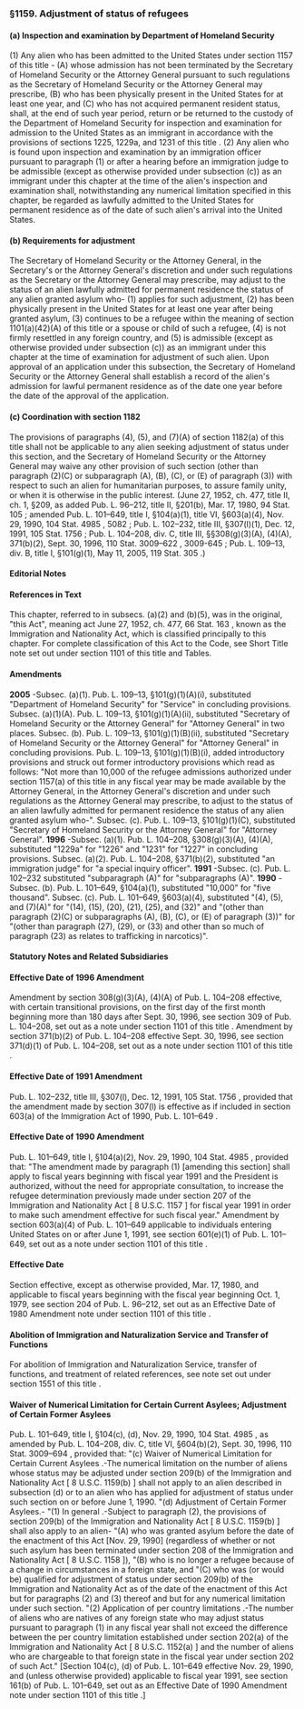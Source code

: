 <!--
url: https://uscode.house.gov/view.xhtml?req=granuleid:USC-prelim-title8-section1159&num=0&edition=prelim
date_accessed: 2024-07-28 23:45:16
-->
### §1159\. Adjustment of status of refugees
#### (a) Inspection and examination by Department of Homeland Security
 (1\) Any alien who has been admitted to the United States under
 section 1157 of this title
 \-
 (A) whose admission has not been terminated by the Secretary of Homeland Security or the Attorney General pursuant to such regulations as the Secretary of Homeland Security or the Attorney General may prescribe,
 (B) who has been physically present in the United States for at least one year, and
 (C) who has not acquired permanent resident status,
 shall, at the end of such year period, return or be returned to the custody of the Department of Homeland Security for inspection and examination for admission to the United States as an immigrant in accordance with the provisions of
 sections 1225, 1229a, and 1231 of this title
 .
 (2\) Any alien who is found upon inspection and examination by an immigration officer pursuant to paragraph (1\) or after a hearing before an immigration judge to be admissible (except as otherwise provided under subsection (c)) as an immigrant under this chapter at the time of the alien's inspection and examination shall, notwithstanding any numerical limitation specified in this chapter, be regarded as lawfully admitted to the United States for permanent residence as of the date of such alien's arrival into the United States.
#### (b) Requirements for adjustment
 The Secretary of Homeland Security or the Attorney General, in the Secretary's or the Attorney General's discretion and under such regulations as the Secretary or the Attorney General may prescribe, may adjust to the status of an alien lawfully admitted for permanent residence the status of any alien granted asylum who\-
 (1\) applies for such adjustment,
 (2\) has been physically present in the United States for at least one year after being granted asylum,
 (3\) continues to be a refugee within the meaning of
 section 1101(a)(42\)(A) of this title
 or a spouse or child of such a refugee,
 (4\) is not firmly resettled in any foreign country, and
 (5\) is admissible (except as otherwise provided under subsection (c)) as an immigrant under this chapter at the time of examination for adjustment of such alien.
 Upon approval of an application under this subsection, the Secretary of Homeland Security or the Attorney General shall establish a record of the alien's admission for lawful permanent residence as of the date one year before the date of the approval of the application.
#### (c) Coordination with section 1182
 The provisions of paragraphs (4\), (5\), and (7\)(A) of
 section 1182(a) of this title
 shall not be applicable to any alien seeking adjustment of status under this section, and the Secretary of Homeland Security or the Attorney General may waive any other provision of such section (other than paragraph (2\)(C) or subparagraph (A), (B), (C), or (E) of paragraph (3\)) with respect to such an alien for humanitarian purposes, to assure family unity, or when it is otherwise in the public interest.
 (June 27, 1952, ch. 477, title II, ch. 1, §209, as added
 Pub. L. 96–212,
 title II, §201(b), Mar. 17, 1980,
 94 Stat. 105
 ; amended
 Pub. L. 101–649,
 title I, §104(a)(1\), title VI, §603(a)(4\), Nov. 29, 1990,
 104 Stat. 4985
 ,
 5082 
 ;
 Pub. L. 102–232,
 title III, §307(l)(1\), Dec. 12, 1991,
 105 Stat. 1756
 ;
 Pub. L. 104–208,
 div. C, title III, §§308(g)(3\)(A), (4\)(A), 371(b)(2\), Sept. 30, 1996,
 110 Stat. 3009–622
 ,
 3009\-645 
 ;
 Pub. L. 109–13,
 div. B, title I, §101(g)(1\), May 11, 2005,
 119 Stat. 305
 .)
#### **Editorial Notes**
#### References in Text
 This chapter, referred to in subsecs. (a)(2\) and (b)(5\), was in the original, "this Act", meaning act
 June 27, 1952, ch. 477,
 66 Stat. 163
 , known as the Immigration and Nationality Act, which is classified principally to this chapter. For complete classification of this Act to the Code, see Short Title note set out under
 section 1101 of this title
 and Tables.
#### Amendments
**2005** 
 \-Subsec. (a)(1\).
 Pub. L. 109–13,
 §101(g)(1\)(A)(i), substituted "Department of Homeland Security" for "Service" in concluding provisions.
 Subsec. (a)(1\)(A).
 Pub. L. 109–13,
 §101(g)(1\)(A)(ii), substituted "Secretary of Homeland Security or the Attorney General" for "Attorney General" in two places.
 Subsec. (b).
 Pub. L. 109–13,
 §101(g)(1\)(B)(ii), substituted "Secretary of Homeland Security or the Attorney General" for "Attorney General" in concluding provisions.
 Pub. L. 109–13,
 §101(g)(1\)(B)(i), added introductory provisions and struck out former introductory provisions which read as follows: "Not more than 10,000 of the refugee admissions authorized under
 section 1157(a) of this title
 in any fiscal year may be made available by the Attorney General, in the Attorney General's discretion and under such regulations as the Attorney General may prescribe, to adjust to the status of an alien lawfully admitted for permanent residence the status of any alien granted asylum who\-".
 Subsec. (c).
 Pub. L. 109–13,
 §101(g)(1\)(C), substituted "Secretary of Homeland Security or the Attorney General" for "Attorney General".
**1996** 
 \-Subsec. (a)(1\).
 Pub. L. 104–208,
 §308(g)(3\)(A), (4\)(A), substituted "1229a" for "1226" and "1231" for "1227" in concluding provisions.
 Subsec. (a)(2\).
 Pub. L. 104–208,
 §371(b)(2\), substituted "an immigration judge" for "a special inquiry officer".
**1991** 
 \-Subsec. (c).
 Pub. L. 102–232
 substituted "subparagraph (A)" for "subparagraphs (A)".
**1990** 
 \-Subsec. (b).
 Pub. L. 101–649,
 §104(a)(1\), substituted "10,000" for "five thousand".
 Subsec. (c).
 Pub. L. 101–649,
 §603(a)(4\), substituted "(4\), (5\), and (7\)(A)" for "(14\), (15\), (20\), (21\), (25\), and (32\)" and "(other than paragraph (2\)(C) or subparagraphs (A), (B), (C), or (E) of paragraph (3\))" for "(other than paragraph (27\), (29\), or (33\) and other than so much of paragraph (23\) as relates to trafficking in narcotics)".
#### **Statutory Notes and Related Subsidiaries**
#### Effective Date of 1996 Amendment
 Amendment by section 308(g)(3\)(A), (4\)(A) of
 Pub. L. 104–208
 effective, with certain transitional provisions, on the first day of the first month beginning more than 180 days after Sept. 30, 1996, see section 309 of
 Pub. L. 104–208,
 set out as a note under
 section 1101 of this title
 .
 Amendment by section 371(b)(2\) of
 Pub. L. 104–208
 effective Sept. 30, 1996, see section 371(d)(1\) of
 Pub. L. 104–208,
 set out as a note under
 section 1101 of this title
 .
#### Effective Date of 1991 Amendment
Pub. L. 102–232,
 title III, §307(l), Dec. 12, 1991,
 105 Stat. 1756
 , provided that the amendment made by section 307(l) is effective as if included in section 603(a) of the Immigration Act of 1990,
 Pub. L. 101–649
 .
#### Effective Date of 1990 Amendment
Pub. L. 101–649,
 title I, §104(a)(2\), Nov. 29, 1990,
 104 Stat. 4985
 , provided that: "The amendment made by paragraph (1\) \[amending this section] shall apply to fiscal years beginning with fiscal year 1991 and the President is authorized, without the need for appropriate consultation, to increase the refugee determination previously made under section 207 of the Immigration and Nationality Act \[
 8 U.S.C. 1157
 ] for fiscal year 1991 in order to make such amendment effective for such fiscal year."
 Amendment by section 603(a)(4\) of
 Pub. L. 101–649
 applicable to individuals entering United States on or after June 1, 1991, see section 601(e)(1\) of
 Pub. L. 101–649,
 set out as a note under
 section 1101 of this title
 .
#### Effective Date
 Section effective, except as otherwise provided, Mar. 17, 1980, and applicable to fiscal years beginning with the fiscal year beginning Oct. 1, 1979, see section 204 of
 Pub. L. 96–212,
 set out as an Effective Date of 1980 Amendment note under
 section 1101 of this title
 .
#### Abolition of Immigration and Naturalization Service and Transfer of Functions
 For abolition of Immigration and Naturalization Service, transfer of functions, and treatment of related references, see note set out under
 section 1551 of this title
 .
#### Waiver of Numerical Limitation for Certain Current Asylees; Adjustment of Certain Former Asylees
Pub. L. 101–649,
 title I, §104(c), (d), Nov. 29, 1990,
 104 Stat. 4985
 , as amended by
 Pub. L. 104–208,
 div. C, title VI, §604(b)(2\), Sept. 30, 1996,
 110 Stat. 3009–694
 , provided that:
 "(c)
 Waiver of Numerical Limitation for Certain Current Asylees
 .\-The numerical limitation on the number of aliens whose status may be adjusted under section 209(b) of the Immigration and Nationality Act \[
 8 U.S.C. 1159(b)
 ] shall not apply to an alien described in subsection (d) or to an alien who has applied for adjustment of status under such section on or before June 1, 1990\.
 "(d)
 Adjustment of Certain Former Asylees.\-
 "(1\)
 In general
 .\-Subject to paragraph (2\), the provisions of section 209(b) of the Immigration and Nationality Act \[
 8 U.S.C. 1159(b)
 ] shall also apply to an alien\-
 "(A) who was granted asylum before the date of the enactment of this Act \[Nov. 29, 1990] (regardless of whether or not such asylum has been terminated under section 208 of the Immigration and Nationality Act \[
 8 U.S.C. 1158
 ]),
 "(B) who is no longer a refugee because of a change in circumstances in a foreign state, and
 "(C) who was (or would be) qualified for adjustment of status under section 209(b) of the Immigration and Nationality Act as of the date of the enactment of this Act but for paragraphs (2\) and (3\) thereof and but for any numerical limitation under such section.
 "(2\)
 Application of per country limitations
 .\-The number of aliens who are natives of any foreign state who may adjust status pursuant to paragraph (1\) in any fiscal year shall not exceed the difference between the per country limitation established under section 202(a) of the Immigration and Nationality Act \[
 8 U.S.C. 1152(a)
 ] and the number of aliens who are chargeable to that foreign state in the fiscal year under section 202 of such Act."
 \[Section 104(c), (d) of
 Pub. L. 101–649
 effective Nov. 29, 1990, and (unless otherwise provided) applicable to fiscal year 1991, see section 161(b) of
 Pub. L. 101–649,
 set out as an Effective Date of 1990 Amendment note under
 section 1101 of this title
 .]
